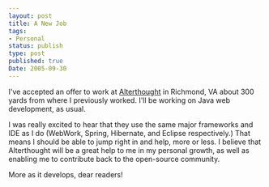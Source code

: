 ```yaml
---
layout: post
title: A New Job
tags:
- Personal
status: publish
type: post
published: true
Date: 2005-09-30
---
```


I've accepted an offer to work at [Alterthought](http://www.alterthought.com/) in Richmond, VA about 300 yards from where I previously worked.  I'll be working on Java web development, as usual.

I was really excited to hear that they use the same major frameworks and <span class="caps">IDE</span> as I do (WebWork, Spring, Hibernate, and Eclipse respectively.)  That means I should be able to jump right in and help, more or less.  I believe that Alterthought will be a great help to me in my personal growth, as well as enabling me to contribute back to the open-source community.

More as it develops, dear readers!
